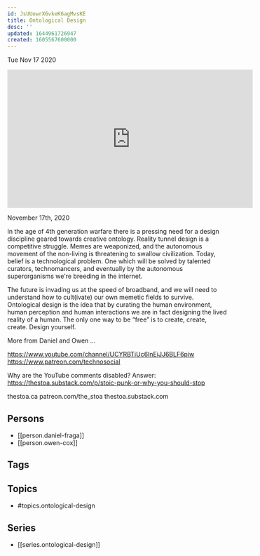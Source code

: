 ```yaml
---
id: JsUUowrX6vkeK6agMvsKE
title: Ontological Design
desc: ''
updated: 1644961726947
created: 1605567600000
---
```





Tue Nov 17 2020

<iframe width="560" height="315" src="https://www.youtube.com/embed/QXIV1WTP1_s" title="Ontological Design w/ Daniel Fraga and Owen Cox" frameborder="0" allow="accelerometer; autoplay; clipboard-write; encrypted-media; gyroscope; picture-in-picture" allowfullscreen ></iframe>

November 17th, 2020

In the age of 4th generation warfare there is a pressing need for a design discipline geared towards creative ontology. Reality tunnel design is a competitive struggle. Memes are weaponized, and the autonomous movement of the non-living is threatening to swallow civilization. Today, belief is a technological problem. One which will be solved by talented curators, technomancers, and eventually by the autonomous superorganisms we're breeding in the internet.

The future is invading us at the speed of broadband, and we will need to understand how to cult(ivate) our own memetic fields to survive. Ontological design is the idea that by curating the human environment, human perception and human interactions we are in fact designing the lived reality of a human. The only one way to be “free” is to create, create, create. Design yourself.

More from Daniel and Owen ...

https://www.youtube.com/channel/UCYRBTiUc6InEiJJ6BLF6piw
https://www.patreon.com/technosocial

Why are the YouTube comments disabled? Answer: https://thestoa.substack.com/p/stoic-punk-or-why-you-should-stop

thestoa.ca
patreon.com/the_stoa
thestoa.substack.com

## Persons

- [[person.daniel-fraga]]
- [[person.owen-cox]]

## Tags



## Topics

- #topics.ontological-design

## Series

- [[series.ontological-design]]

